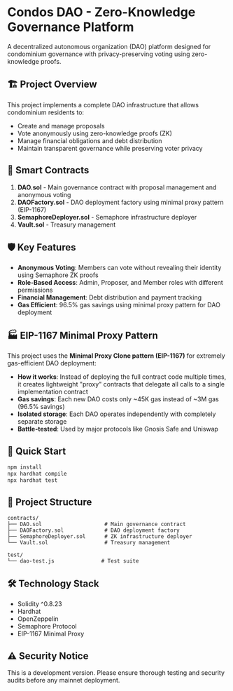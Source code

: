# Condos DAO - Zero-Knowledge Governance Platform

A decentralized autonomous organization (DAO) platform designed for condominium governance with privacy-preserving voting using zero-knowledge proofs.

## 🏗️ Project Overview

This project implements a complete DAO infrastructure that allows condominium residents to:

- Create and manage proposals
- Vote anonymously using zero-knowledge proofs (ZK)
- Manage financial obligations and debt distribution
- Maintain transparent governance while preserving voter privacy

## 🔧 Smart Contracts

1. **DAO.sol** - Main governance contract with proposal management and anonymous voting
2. **DAOFactory.sol** - DAO deployment factory using minimal proxy pattern (EIP-1167)
3. **SemaphoreDeployer.sol** - Semaphore infrastructure deployer
4. **Vault.sol** - Treasury management

## 🛡️ Key Features

- **Anonymous Voting**: Members can vote without revealing their identity using Semaphore ZK proofs
- **Role-Based Access**: Admin, Proposer, and Member roles with different permissions
- **Financial Management**: Debt distribution and payment tracking
- **Gas Efficient**: 96.5% gas savings using minimal proxy pattern for DAO deployment

## 🏭 EIP-1167 Minimal Proxy Pattern

This project uses the **Minimal Proxy Clone pattern (EIP-1167)** for extremely gas-efficient DAO deployment:

- **How it works**: Instead of deploying the full contract code multiple times, it creates lightweight "proxy" contracts that delegate all calls to a single implementation contract
- **Gas savings**: Each new DAO costs only ~45K gas instead of ~3M gas (96.5% savings)
- **Isolated storage**: Each DAO operates independently with completely separate storage
- **Battle-tested**: Used by major protocols like Gnosis Safe and Uniswap

## 🚀 Quick Start

```bash
npm install
npx hardhat compile
npx hardhat test
```

## 📁 Project Structure

```
contracts/
├── DAO.sol                    # Main governance contract
├── DAOFactory.sol             # DAO deployment factory
├── SemaphoreDeployer.sol      # ZK infrastructure deployer
└── Vault.sol                  # Treasury management

test/
└── dao-test.js               # Test suite
```

## 🛠️ Technology Stack

- Solidity ^0.8.23
- Hardhat
- OpenZeppelin
- Semaphore Protocol
- EIP-1167 Minimal Proxy

## ⚠️ Security Notice

This is a development version. Please ensure thorough testing and security audits before any mainnet deployment.
